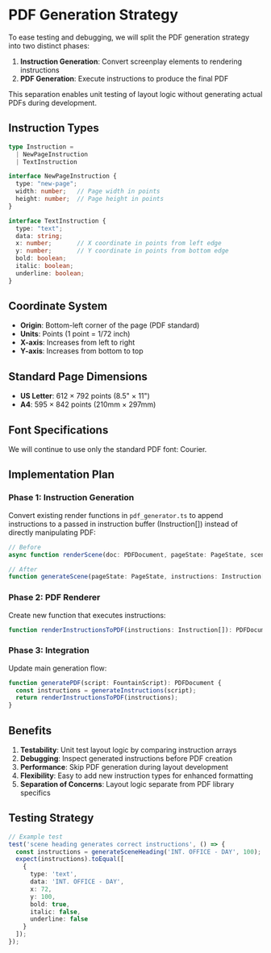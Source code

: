 # PDF Generation Strategy

To ease testing and debugging, we will split the PDF generation strategy into two distinct phases:
1. **Instruction Generation**: Convert screenplay elements to rendering instructions
2. **PDF Generation**: Execute instructions to produce the final PDF

This separation enables unit testing of layout logic without generating actual PDFs during development.

## Instruction Types

```typescript
type Instruction =
  | NewPageInstruction
  | TextInstruction

interface NewPageInstruction {
  type: "new-page";
  width: number;   // Page width in points
  height: number;  // Page height in points
}

interface TextInstruction {
  type: "text";
  data: string;
  x: number;       // X coordinate in points from left edge
  y: number;       // Y coordinate in points from bottom edge
  bold: boolean;
  italic: boolean;
  underline: boolean;
}

```

## Coordinate System

- **Origin**: Bottom-left corner of the page (PDF standard)
- **Units**: Points (1 point = 1/72 inch)
- **X-axis**: Increases from left to right
- **Y-axis**: Increases from bottom to top

## Standard Page Dimensions

- **US Letter**: 612 × 792 points (8.5" × 11")
- **A4**: 595 × 842 points (210mm × 297mm)

## Font Specifications

We will continue to use only the standard PDF font: Courier.

## Implementation Plan

### Phase 1: Instruction Generation
Convert existing render functions in `pdf_generator.ts` to append instructions to a passed
in instruction buffer (Instruction[]) instead of directly manipulating PDF:

```typescript
// Before
async function renderScene(doc: PDFDocument, pageState: PageState, scene: Scene, fountain: FountainScript): Promise<PageState>

// After
function generateScene(pageState: PageState, instructions: Instruction[], scene: Scene, fountain: FountainScript): PageState
```

### Phase 2: PDF Renderer
Create new function that executes instructions:

```typescript
function renderInstructionsToPDF(instructions: Instruction[]): PDFDocument
```

### Phase 3: Integration
Update main generation flow:

```typescript
function generatePDF(script: FountainScript): PDFDocument {
  const instructions = generateInstructions(script);
  return renderInstructionsToPDF(instructions);
}
```

## Benefits

1. **Testability**: Unit test layout logic by comparing instruction arrays
2. **Debugging**: Inspect generated instructions before PDF creation
3. **Performance**: Skip PDF generation during layout development
4. **Flexibility**: Easy to add new instruction types for enhanced formatting
5. **Separation of Concerns**: Layout logic separate from PDF library specifics

## Testing Strategy

```typescript
// Example test
test('scene heading generates correct instructions', () => {
  const instructions = generateSceneHeading('INT. OFFICE - DAY', 100);
  expect(instructions).toEqual([
    {
      type: 'text',
      data: 'INT. OFFICE - DAY',
      x: 72,
      y: 100,
      bold: true,
      italic: false,
      underline: false
    }
  ]);
});
```
